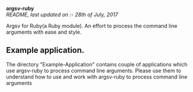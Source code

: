 **argsv-ruby**  
_README, last updated on :- 28th of July, 2017_   
    
Argsv for Ruby(a Ruby module). An effort to process the command line arguments with ease and style.  
    
Example application.
-----------------------
The directory \"Example-Application\" contains couple of applications which use argsv-ruby to process command line arguments. Please use them to understand how to use and work with argsv-ruby to process command line arguments

